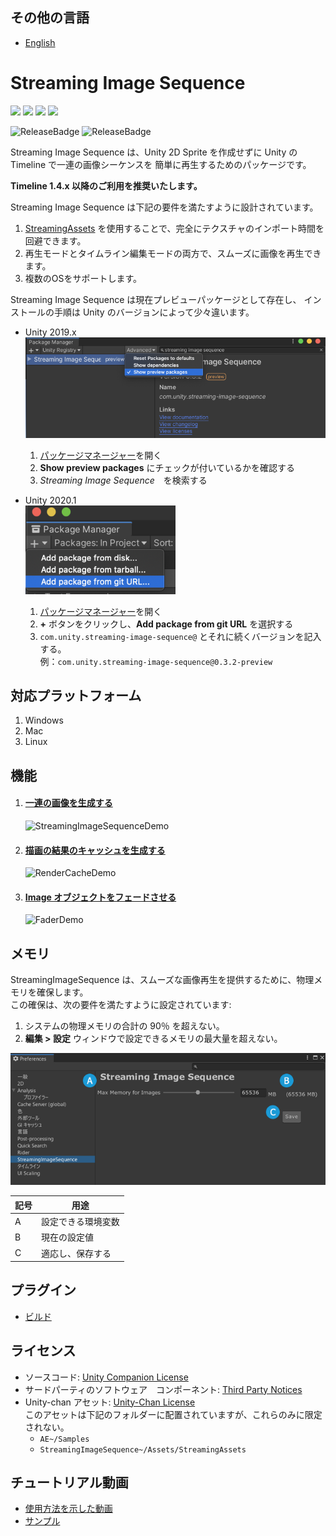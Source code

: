 ## その他の言語
* [English](README.md)

# Streaming Image Sequence

[![](https://badge-proxy.cds.internal.unity3d.com/44fe9b4e-feeb-409f-8fcd-d86e42d09b98)](https://badges.cds.internal.unity3d.com/packages/com.unity.streaming-image-sequence/build-info?branch=dev&testWorkflow=package-isolation)
[![](https://badge-proxy.cds.internal.unity3d.com/f9703ad6-4a57-4861-8125-4cec53ece26f)](https://badges.cds.internal.unity3d.com/packages/com.unity.streaming-image-sequence/dependencies-info?branch=dev&testWorkflow=updated-dependencies)
[![](https://badge-proxy.cds.internal.unity3d.com/221d27f5-9807-40c1-8fde-50a1757801b4)](https://badges.cds.internal.unity3d.com/packages/com.unity.streaming-image-sequence/dependants-info)
[![](https://badge-proxy.cds.internal.unity3d.com/1f8f02a0-6e03-417e-9c92-22f978f96c69)](https://badges.cds.internal.unity3d.com/packages/com.unity.streaming-image-sequence/warnings-info?branch=dev)

![ReleaseBadge](https://badge-proxy.cds.internal.unity3d.com/2fe2fc7a-99f7-4bde-b23d-c3358e846fac)
![ReleaseBadge](https://badge-proxy.cds.internal.unity3d.com/84b887b2-1e62-4962-848e-9d6c07023710)
 

Streaming Image Sequence は、Unity 2D Sprite を作成せずに Unity の Timeline で一連の画像シーケンスを
簡単に再生するためのパッケージです。

**Timeline 1.4.x 以降のご利用を推奨いたします。**

Streaming Image Sequence は下記の要件を満たすように設計されています。

1. [StreamingAssets](https://docs.unity3d.com/ja/current/Manual/StreamingAssets.html) 
   を使用することで、完全にテクスチャのインポート時間を回避できます。
1. 再生モードとタイムライン編集モードの両方で、スムーズに画像を再生できます。   
1. 複数のOSをサポートします。

Streaming Image Sequence は現在プレビューパッケージとして存在し、
インストールの手順は Unity のバージョンによって少々違います。

* Unity 2019.x  
  ![PackageManager2019](Documentation~/images/PackageManager2019.png)
  1. [パッケージマネージャー](https://docs.unity3d.com/ja/current/Manual/upm-ui.html)を開く
  2. **Show preview packages** にチェックが付いているかを確認する
  3. *Streaming Image Sequence*　を検索する
  
* Unity 2020.1  
  ![PackageManager2020](Documentation~/images/PackageManager2020.1.png)
  1. [パッケージマネージャー](https://docs.unity3d.com/ja/current/Manual/upm-ui.html)を開く
  2. **+** ボタンをクリックし、**Add package from git URL** を選択する
  3. `com.unity.streaming-image-sequence@` とそれに続くバージョンを記入する。  
     例：`com.unity.streaming-image-sequence@0.3.2-preview`
  

## 対応プラットフォーム

1. Windows
2. Mac
3. Linux

## 機能

1. #### [一連の画像を生成する](./Documentation~/jp/StreamingImageSequencePlayableAsset.md)

   ![StreamingImageSequenceDemo](Documentation~/images/StreamingImageSequenceDemo.gif)

2. #### [描画の結果のキャッシュを生成する](./Documentation~/jp/RenderCachePlayableAsset.md)

   ![RenderCacheDemo](Documentation~/images/RenderCacheDemo.gif)

3. #### [Image オブジェクトをフェードさせる](./Documentation~/jp/FaderPlayableAsset.md)

   ![FaderDemo](Documentation~/images/FaderDemo.gif)


## メモリ

StreamingImageSequence は、スムーズな画像再生を提供するために、物理メモリを確保します。  
この確保は、次の要件を満たすように設定されています:
1. システムの物理メモリの合計の 90％ を超えない。
1. **編集 > 設定** ウィンドウで設定できるメモリの最大量を超えない。

![Preferences](Documentation~/images/Preferences.png)

| 記号    | 用途                                                                    | 
| ------- | ---------------------------------------------------------------------- | 
| A       | 設定できる環境変数                                                       |   
| B       | 現在の設定値                                                            |   
| C       | 適応し、保存する                                                        |  


## プラグイン
* [ビルド](Plugins~/Docs/en/BuildPlugins.md)

## ライセンス
* ソースコード: [Unity Companion License](LICENSE.md)
* サードパーティのソフトウェア　コンポーネント: [Third Party Notices](Third%20Party%20Notices.md) 
* Unity-chan アセット: [Unity-Chan License](https://unity-chan.com/contents/guideline/)  
  このアセットは下記のフォルダーに配置されていますが、これらのみに限定されない。
  - `AE~/Samples`
  - `StreamingImageSequence~/Assets/StreamingAssets`

## チュートリアル動画
- [使用方法を示した動画](https://youtu.be/mlRbwqJ74CM)
- [サンプル](https://youtu.be/4og6rgQdb3c)


